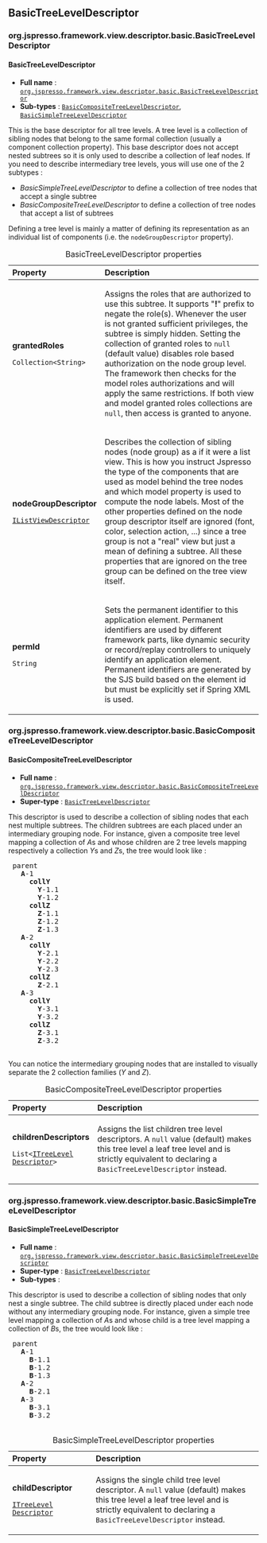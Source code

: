 ## BasicTreeLevelDescriptor

### org.jspresso.framework.view.descriptor.basic.BasicTreeLevelDescriptor
<a name="BasicTreeLevelDescriptor"></a>
#### BasicTreeLevelDescriptor

+ **Full name** : [`org.jspresso.framework.view.descriptor.basic.BasicTreeLevelDescriptor`](http://www.jspresso.org/external/maven-site/apidocs/org/jspresso/framework/view/descriptor/basic/BasicTreeLevelDescriptor.html)
+ **Sub-types** : [`BasicCompositeTreeLevelDescriptor`](#org.jspresso.framework.view.descriptor.basic.BasicCompositeTreeLevelDescriptor), [`BasicSimpleTreeLevelDescriptor`](#org.jspresso.framework.view.descriptor.basic.BasicSimpleTreeLevelDescriptor)



This is the base descriptor for all tree levels. A tree level is a collection
 of sibling nodes that belong to the same formal collection (usually a
 component collection property). This base descriptor does not accept nested
 subtrees so it is only used to describe a collection of leaf nodes. If you
 need to describe intermediary tree levels, yous will use one of the 2
 subtypes :
 <ul>
 <li><i>BasicSimpleTreeLevelDescriptor</i> to define a collection of tree
 nodes that accept a single subtree</li>
 <li><i>BasicCompositeTreeLevelDescriptor</i> to define a collection of tree
 nodes that accept a list of subtrees</li>
 </ul>
 Defining a tree level is mainly a matter of defining its representation as an
 individual list of components (i.e. the <code>nodeGroupDescriptor</code>
 property).



<table>
<caption>BasicTreeLevelDescriptor properties</caption>
<colgroup>
<col width="33%" />
<col width="66%" />
</colgroup>
<thead>
<tr class="header">
<th align="left">Property</th>
<th align="left">Description</th>
</tr>
</thead>
<tbody>
<tr class="odd">
<td align="left"><p><strong>grantedRoles</strong></p><p><code>Collection&#x200B;&lt;&#x200B;String&#x200B;&gt;&#x200B;</code></p></td>
<td><p>Assigns the roles that are authorized to use this subtree. It supports
 &quot;<b>!</b>&quot; prefix to negate the role(s). Whenever the user is not
 granted sufficient privileges, the subtree is simply hidden. Setting the
 collection of granted roles to <code>null</code> (default value) disables
 role based authorization on the node group level. The framework then checks
 for the model roles authorizations and will apply the same restrictions. If
 both view and model granted roles collections are <code>null</code>, then
 access is granted to anyone.</p></td>
</tr>
<tr class="even">
<td align="left"><p><strong>nodeGroupDescriptor</strong></p><p><code><a href="http://www.jspresso.org/external/maven-site/apidocs/org/jspresso/framework/view/descriptor/IListViewDescriptor.html">IList&#x200B;View&#x200B;Descriptor</a></code></p></td>
<td><p>Describes the collection of sibling nodes (node group) as a if it were a
 list view. This is how you instruct Jspresso the type of the components
 that are used as model behind the tree nodes and which model property is
 used to compute the node labels. Most of the other properties defined on
 the node group descriptor itself are ignored (font, color, selection
 action, ...) since a tree group is not a "real" view but just a mean of
 defining a subtree. All these properties that are ignored on the tree group
 can be defined on the tree view itself.</p></td>
</tr>
<tr class="odd">
<td align="left"><p><strong>permId</strong></p><p><code>String</code></p></td>
<td><p>Sets the permanent identifier to this application element. Permanent
 identifiers are used by different framework parts, like dynamic security or
 record/replay controllers to uniquely identify an application element.
 Permanent identifiers are generated by the SJS build based on the element
 id but must be explicitly set if Spring XML is used.</p></td>
</tr>
</tbody>
</table>


### org.jspresso.framework.view.descriptor.basic.BasicCompositeTreeLevelDescriptor
<a name="BasicCompositeTreeLevelDescriptor"></a>
#### BasicCompositeTreeLevelDescriptor

+ **Full name** : [`org.jspresso.framework.view.descriptor.basic.BasicCompositeTreeLevelDescriptor`](http://www.jspresso.org/external/maven-site/apidocs/org/jspresso/framework/view/descriptor/basic/BasicCompositeTreeLevelDescriptor.html)
+ **Super-type** : [`BasicTreeLevelDescriptor`](#org.jspresso.framework.view.descriptor.basic.BasicTreeLevelDescriptor)



This descriptor is used to describe a collection of sibling nodes that each
 nest multiple subtrees. The children subtrees are each placed under an
 intermediary grouping node. For instance, given a composite tree level
 mapping a collection of <i>A</i>s and whose children are 2 tree levels
 mapping respectively a collection <i>Y</i>s and <i>Z</i>s, the tree would
 look like :
 
 <pre>
 parent
   <b>A</b>-1
     <b>collY</b>
       <b>Y</b>-1.1
       <b>Y</b>-1.2
     <b>collZ</b>
       <b>Z</b>-1.1
       <b>Z</b>-1.2
       <b>Z</b>-1.3
   <b>A</b>-2
     <b>collY</b>
       <b>Y</b>-2.1
       <b>Y</b>-2.2
       <b>Y</b>-2.3
     <b>collZ</b>
       <b>Z</b>-2.1
   <b>A</b>-3
     <b>collY</b>
       <b>Y</b>-3.1
       <b>Y</b>-3.2
     <b>collZ</b>
       <b>Z</b>-3.1
       <b>Z</b>-3.2
 </pre>
 
 You can notice the intermediary grouping nodes that are installed to visually
 separate the 2 collection families (<i>Y</i> and <i>Z</i>).



<table>
<caption>BasicCompositeTreeLevelDescriptor properties</caption>
<colgroup>
<col width="33%" />
<col width="66%" />
</colgroup>
<thead>
<tr class="header">
<th align="left">Property</th>
<th align="left">Description</th>
</tr>
</thead>
<tbody>
<tr class="odd">
<td align="left"><p><strong>childrenDescriptors</strong></p><p><code>List&#x200B;&lt;&#x200B;<a href="http://www.jspresso.org/external/maven-site/apidocs/org/jspresso/framework/view/descriptor/ITreeLevelDescriptor.html">ITree&#x200B;Level&#x200B;Descriptor</a>&#x200B;&gt;&#x200B;</code></p></td>
<td><p>Assigns the list children tree level descriptors. A <code>null</code> value
 (default) makes this tree level a leaf tree level and is strictly
 equivalent to declaring a <code>BasicTreeLevelDescriptor</code> instead.</p></td>
</tr>
</tbody>
</table>


### org.jspresso.framework.view.descriptor.basic.BasicSimpleTreeLevelDescriptor
<a name="BasicSimpleTreeLevelDescriptor"></a>
#### BasicSimpleTreeLevelDescriptor

+ **Full name** : [`org.jspresso.framework.view.descriptor.basic.BasicSimpleTreeLevelDescriptor`](http://www.jspresso.org/external/maven-site/apidocs/org/jspresso/framework/view/descriptor/basic/BasicSimpleTreeLevelDescriptor.html)
+ **Super-type** : [`BasicTreeLevelDescriptor`](#org.jspresso.framework.view.descriptor.basic.BasicTreeLevelDescriptor)
+ **Sub-types** : 



This descriptor is used to describe a collection of sibling nodes that only
 nest a single subtree. The child subtree is directly placed under each node
 without any intermediary grouping node. For instance, given a simple tree
 level mapping a collection of <i>A</i>s and whose child is a tree level
 mapping a collection of <i>B</i>s, the tree would look like :
 
 <pre>
 parent
   <b>A</b>-1
     <b>B</b>-1.1
     <b>B</b>-1.2
     <b>B</b>-1.3
   <b>A</b>-2
     <b>B</b>-2.1
   <b>A</b>-3
     <b>B</b>-3.1
     <b>B</b>-3.2
 </pre>



<table>
<caption>BasicSimpleTreeLevelDescriptor properties</caption>
<colgroup>
<col width="33%" />
<col width="66%" />
</colgroup>
<thead>
<tr class="header">
<th align="left">Property</th>
<th align="left">Description</th>
</tr>
</thead>
<tbody>
<tr class="odd">
<td align="left"><p><strong>childDescriptor</strong></p><p><code><a href="http://www.jspresso.org/external/maven-site/apidocs/org/jspresso/framework/view/descriptor/ITreeLevelDescriptor.html">ITree&#x200B;Level&#x200B;Descriptor</a></code></p></td>
<td><p>Assigns the single child tree level descriptor. A <code>null</code> value
 (default) makes this tree level a leaf tree level and is strictly
 equivalent to declaring a <code>BasicTreeLevelDescriptor</code> instead.</p></td>
</tr>
</tbody>
</table>


